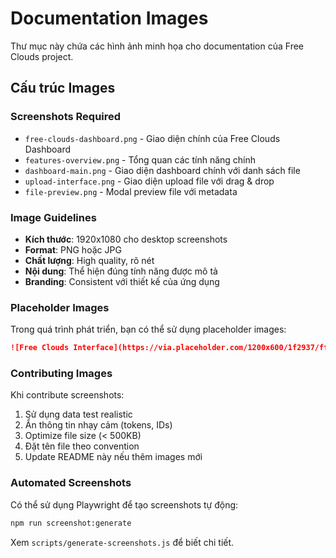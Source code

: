 # Documentation Images

Thư mục này chứa các hình ảnh minh họa cho documentation của Free Clouds project.

## Cấu trúc Images

### Screenshots Required

- `free-clouds-dashboard.png` - Giao diện chính của Free Clouds Dashboard
- `features-overview.png` - Tổng quan các tính năng chính  
- `dashboard-main.png` - Giao diện dashboard chính với danh sách file
- `upload-interface.png` - Giao diện upload file với drag & drop
- `file-preview.png` - Modal preview file với metadata

### Image Guidelines

- **Kích thước**: 1920x1080 cho desktop screenshots
- **Format**: PNG hoặc JPG
- **Chất lượng**: High quality, rõ nét
- **Nội dung**: Thể hiện đúng tính năng được mô tả
- **Branding**: Consistent với thiết kế của ứng dụng

### Placeholder Images

Trong quá trình phát triển, bạn có thể sử dụng placeholder images:

```markdown
![Free Clouds Interface](https://via.placeholder.com/1200x600/1f2937/ffffff?text=Free+Clouds+Dashboard)
```

### Contributing Images

Khi contribute screenshots:

1. Sử dụng data test realistic
2. Ẩn thông tin nhạy cảm (tokens, IDs)
3. Optimize file size (< 500KB)
4. Đặt tên file theo convention
5. Update README này nếu thêm images mới

### Automated Screenshots

Có thể sử dụng Playwright để tạo screenshots tự động:

```bash
npm run screenshot:generate
```

Xem `scripts/generate-screenshots.js` để biết chi tiết.